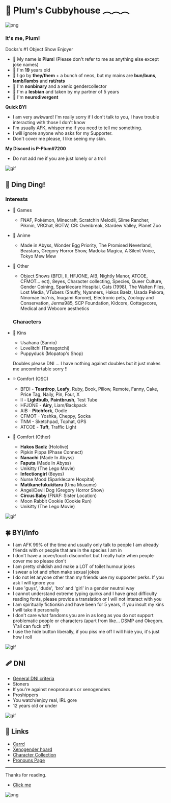 # 🌈 Plum's Cubbyhouse ︵︵︵

![png](https://i.imgur.com/gz0LRJw.png)
   ### It's me, Plum!
   Docks's #1 Object Show Enjoyer
  
- 💫 My name is **Plum**! (Please don't refer to me as anything else except joke names)
- 🌾 I'm **19** years old
- 🍯 I go by **they/them** + a bunch of neos, but my mains are **bun/buns**, **lamb/lambs** and **rat/rats**
- 🌿 I'm **nonbinary** and a xenic gendercollector
- 🍰 I'm a **lesbian** and taken by my partner of 5 years
- 🥛 I'm **neurodivergent**


**Quick BYI**
 - I am very awkward! I'm really sorry if I don't talk to you, I have trouble interacting with those I don't know
 - I'm usually AFK, whisper me if you need to tell me something.
 - I will ignore anyone who asks for my Supporter.
 - Don't cover me please, I like seeing my skin.


**My Discord is P-Plum#7200**
- Do not add me if you are just lonely or a troll

![gif](https://i.imgur.com/6mNH3v6.gif)

## 🔔 Ding Ding!
   ### Interests
 - 🌼 Games
     - FNAF, Pokémon, Minecraft, Scratchin Melodii, Slime Rancher, Pikmin, VRChat, BOTW, CR: Ovenbreak, Stardew Valley, Planet Zoo

 - 🍏 Anime
     - Made in Abyss, Wonder Egg Priority, The Promised Neverland, Beastars, Gregory Horror Show, Madoka Magica, A Silent Voice, Tokyo Mew Mew

 - 🌙 Other
     - Object Shows (BFDI, II, HFJONE, AIB, Nightly Manor, ATCOE, CFMOT... ect), 8eyes, Character collecting, Species, Queer Culture, Gender Coining, Sparklecare Hospital, Cats (1998), The Walten Files, Lost Media, VTubers (Snuffy, Nyanners, Hakos Baelz, Usada Pekora, Ninomae Ina'nis, Inugami Korone), Electronic pets, Zoology and Conservation, Jerma985, SCP Foundation, Kidcore, Cottagecore, Medical and Webcore aesthetics


   ### Characters
 - 🥜 Kins
    - Usahana (Sanrio)
    - Lovelitchi (Tamagotchi)
    - Puppyduck (Mopatop's Shop)

   Doubles please DNI ... I have nothing against doubles but it just makes me uncomfortable sorry !!

 - 💦 Comfort (OSC)
    - BFDI - **Teardrop**, **Leafy**, Ruby, Book, Pillow, Remote, Fanny, Cake, Price Tag, Naily, Pin, Four, X
    - II - **Lightbulb**, **Paintbrush**, Test Tube
    - HFJONE - **Airy**, Liam/Backpack
    - AIB - **Pitchfork**, Oodle
    - CFMOT - Yoshka, Cheppy, Socka
    - TNM - Sketchpad, Tophat, GPS
    - ATCOE - **Tuft**, Traffic Light

- 🍃 Comfort (Other)
    - **Hakos Baelz** (Hololive)
    - Pipkin Pippa (Phase Connect)
    - **Nanachi** (Made In Abyss)
    - **Faputa** (Made In Abyss)
    - Unikitty (The Lego Movie)
    - **Infectiongirl** (8eyes)
    - Nurse Mood (Sparklecare Hospital)
    - **Matikanefukukitaru** (Uma Musume)
    - Angel/Devil Dog (Gregory Horror Show)
    - **Circus Baby** (FNAF: Sister Location)
    - Moon Rabbit Cookie (Cookie Run)
    - Unikitty (The Lego Movie)

![gif](https://i.imgur.com/6mNH3v6.gif)

## 🍀 BYI/Info
 - I am AFK 99% of the time and usually only talk to people I am already friends with or people that are in the species I am in
 - I don't have a cover/touch discomfort but I really hate when people cover me so please don't
 - I am pretty childish and make a LOT of toilet humour jokes
 - I swear a lot and often make sexual jokes
 - I do not let anyone other than my friends use my supporter perks. If you ask I will ignore you
 - I use 'guys', 'dude', 'bro' and 'girl' in a gender neutral way
 - I cannot understand extreme typing quirks and I have great difficulty reading fonts, please provide a translation or I will not interact with you
 - I am spiritually fictionkin and have been for 5 years, if you insult my kins I will take it personally
 - I don't care what fandoms you are in as long as you do not support problematic people or characters (apart from like... DSMP and Okegom. Y'all can fuck off)
 - I use the hide button liberally, if you piss me off I will hide you, it's just how I roll

![gif](https://i.imgur.com/6mNH3v6.gif)

## 🩹 DNI
- [General DNI criteria](https://basic-dfi-criteria.carrd.co/)
- Stoners
- If you're against neopronouns or xenogenders
- Proshippers
- You watch/enjoy real, IRL gore
- 12 years old or under

![gif](https://i.imgur.com/6mNH3v6.gif)

## 🌻 Links
 - [Carrd](https://nanachi.crd.co/)
 - [Xenogender hoard](https://bungender.crd.co/)
 - [Character Collection](https://toyhou.se/P-Plum/characters/folder:all)
 - [Pronouns Page](https://en.pronouns.page/@P-Plum)
------

Thanks for reading.
 - [Click me](https://www.youtube.com/watch?v=jfZOvQnsBq0)

![png](https://i.imgur.com/xrBnSzM.png)
